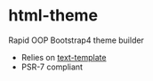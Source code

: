 # html-theme
Rapid OOP Bootstrap4 theme builder

- Relies on [text-template](https://github.com/dermatthes/text-template)
- PSR-7 compliant
